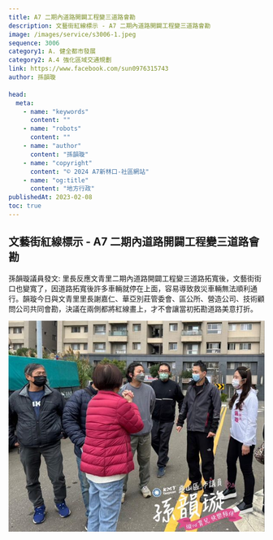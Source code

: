 ```yaml
---
title: A7 二期內道路開闢工程變三道路會勘
description: 文藝街紅線標示 - A7 二期內道路開闢工程變三道路會勘
image: /images/service/s3006-1.jpeg
sequence: 3006
category1: A. 健全都市發展
category2: A.4 強化區域交通規劃
link: https://www.facebook.com/sun0976315743
author: 孫韻璇

head:
  meta:
    - name: "keywords"
      content: ""
    - name: "robots"
      content: ""
    - name: "author"
      content: "孫韻璇"
    - name: "copyright"
      content: "© 2024 A7新林口-社區網站"
    - name: "og:title"
      content: "地方行政"
publishedAt: 2023-02-08
toc: true
---
```


## 文藝街紅線標示 - A7 二期內道路開闢工程變三道路會勘

孫韻璇議員發文: 里長反應文青里二期內道路開闢工程變三道路拓寬後，文藝街街口也變寬了，因道路拓寬後許多車輛就停在上面，容易導致救災車輛無法順利通行。韻璇今日與文青里里長謝嘉仁、華亞別莊管委會、區公所、營造公司、技術顧問公司共同會勘，決議在兩側都將紅線畫上，才不會讓當初拓勘道路美意打折。

![s3006-1.jpeg](/images/service/s3006-1.jpeg)
